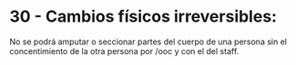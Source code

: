 # 30 - Cambios físicos irreversibles:

No se podrá amputar o seccionar partes del cuerpo de una persona sin el concentimiento de la otra persona por /ooc y con el del staff.
